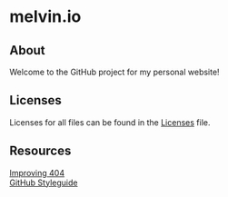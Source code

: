 melvin.io
=========

About
-----
Welcome to the GitHub project for my personal website!

Licenses
--------
Licenses for all files can be found in the [Licenses](LICENSES.md) file.

Resources
---------
[Improving 404](http://webdesign.tutsplus.com/articles/user-experience-articles/improving-404-page-design/)  
[GitHub Styleguide](http://github.com/styleguide)  
